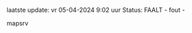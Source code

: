 laatste update: 
vr 05-04-2024  9:02   uur 
Status: FAALT - fout - 
<div class="service R">mapsrv</div>